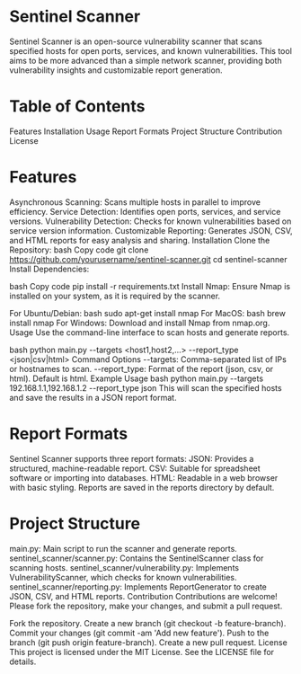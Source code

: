# Sentinel Scanner
Sentinel Scanner is an open-source vulnerability scanner that scans specified hosts for open ports, services, and known vulnerabilities. This tool aims to be more advanced than a simple network scanner, providing both vulnerability insights and customizable report generation.

# Table of Contents
Features
Installation
Usage
Report Formats
Project Structure
Contribution
License

# Features
Asynchronous Scanning: Scans multiple hosts in parallel to improve efficiency.
Service Detection: Identifies open ports, services, and service versions.
Vulnerability Detection: Checks for known vulnerabilities based on service version information.
Customizable Reporting: Generates JSON, CSV, and HTML reports for easy analysis and sharing.
Installation
Clone the Repository:
bash
Copy code
git clone https://github.com/yourusername/sentinel-scanner.git
cd sentinel-scanner
Install Dependencies:

bash
Copy code
pip install -r requirements.txt
Install Nmap: Ensure Nmap is installed on your system, as it is required by the scanner.

For Ubuntu/Debian:
bash
sudo apt-get install nmap
For MacOS:
bash
brew install nmap
For Windows: Download and install Nmap from nmap.org.
Usage
Use the command-line interface to scan hosts and generate reports.

bash
python main.py --targets <host1,host2,...> --report_type <json|csv|html>
Command Options
--targets: Comma-separated list of IPs or hostnames to scan.
--report_type: Format of the report (json, csv, or html). Default is html.
Example Usage
bash
python main.py --targets 192.168.1.1,192.168.1.2 --report_type json
This will scan the specified hosts and save the results in a JSON report format.

# Report Formats
Sentinel Scanner supports three report formats:
JSON: Provides a structured, machine-readable report.
CSV: Suitable for spreadsheet software or importing into databases.
HTML: Readable in a web browser with basic styling.
Reports are saved in the reports directory by default.

# Project Structure
main.py: Main script to run the scanner and generate reports.
sentinel_scanner/scanner.py: Contains the SentinelScanner class for scanning hosts.
sentinel_scanner/vulnerability.py: Implements VulnerabilityScanner, which checks for known vulnerabilities.
sentinel_scanner/reporting.py: Implements ReportGenerator to create JSON, CSV, and HTML reports.
Contribution
Contributions are welcome! Please fork the repository, make your changes, and submit a pull request.

Fork the repository.
Create a new branch (git checkout -b feature-branch).
Commit your changes (git commit -am 'Add new feature').
Push to the branch (git push origin feature-branch).
Create a new pull request.
License
This project is licensed under the MIT License. See the LICENSE file for details.
